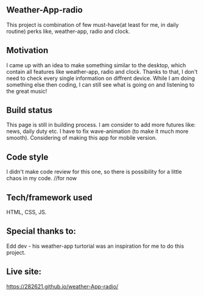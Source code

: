 ## Weather-App-radio
This project is combination of few must-have(at least for me, in daily routine) perks like, weather-app, radio and  clock.

## Motivation
I came up with an idea to make something similar to the desktop, which contain all features like weather-app, radio and clock. Thanks to that,
I don't need to check every single information on diffrent device. While I am doing something else then coding, I can still see what is going on and
listening to the great music!

## Build status
This page is still in building process.
I am consider to add more futures like: news, daily duty etc. 
I have to fix wave-animation (to make it much more smooth).
Considering of making this app for mobile version.

## Code style
I didn't make code review for this one, so there is possibility for a little chaos in my code. //for now

## Tech/framework used
HTML, CSS, JS.

## Special thanks to: 
Edd dev - his weather-app turtorial was an inspiration for me to do this project.

## Live site:
https://282621.github.io/weather-App-radio/
